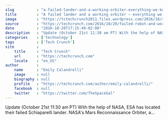 ```yaml
---
slug          : "a-failed-lander-and-a-working-orbiter-everything-we-know-about-esas-exomars-mission"
title         : "A failed lander and a working orbiter – everything we know about ESA’s ExoMars mission"
image         : "https://tctechcrunch2011.files.wordpress.com/2016/10/schiaparelli-before-after.gif?w=764&h=400&crop=1"
source        : "https://techcrunch.com/2016/10/20/failed-robot-and-working-orbiter-what-we-know/"
date          : "2016-10-20T17:15:49-02:00"
description   : "Update (October 21st 11:30 am PT) With the help of NASA, ESA has located their failed Schiaparelli lander. NASA's Mars Reconnaissance Orbiter, a..."
categories    : ['technology']
tags          : ['Tech Crunch']
site          :
    title     : "Tech Crunch"
    url       : "https://techcrunch.com"
    locale    : "en_US"
author        :
    name      : "Emily Calandrelli"
    image     : null
    biography : null
    profile   : "https://techcrunch.com/author/emily-calandrelli/"
    facebook  : null
    twitter   : "https://twitter.com/TheSpaceGal"
---
```


Update (October 21st 11:30 am PT) With the help of NASA, ESA has located their failed Schiaparelli lander. NASA's Mars Reconnaissance Orbiter, a...
